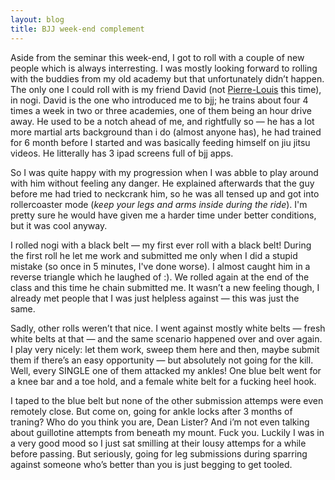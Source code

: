 ```yaml
---
layout: blog
title: BJJ week-end complement
---
```

Aside from the seminar this week-end, I got to roll with a couple of new people which is always interresting. I was mostly looking forward to rolling with the buddies from my old academy but that unfortunately didn’t happen. The only one I could roll with is my friend David (not [Pierre-Louis](/) this time), in nogi. David is the one who introduced me to bjj; he trains about four 4 times a week in two or three academies, one of them being an hour drive away. He used to be a notch ahead of me, and rightfully so — he has a lot more martial arts background than i do (almost anyone has), he had trained for 6 month before I started and was basically feeding himself on jiu jitsu videos. He litterally has 3 ipad screens full of bjj apps.

So I was quite happy with my progression when I was abble to play around with him without feeling any danger. He explained afterwards that the guy before me had tried to neckcrank him, so he was all tensed up and got into rollercoaster mode (*keep your legs and arms inside during the ride*). I'm pretty sure he would have given me a harder time under better conditions, but it was cool anyway.

I rolled nogi with a black belt — my first ever roll with a black belt! During the first roll he let me work and submitted me only when I did a stupid mistake (so once in 5 minutes, I've done worse). I almost caught him in a reverse triangle which he laughed of :). We rolled again at the end of the class and this time he chain submitted me. It wasn’t a new feeling though, I already met people that I was just helpless against — this was just the same.

Sadly, other rolls weren’t that nice. I went against mostly white belts — fresh white belts at that — and the same scenario happened over and over again. I play very nicely: let them work, sweep them here and then, maybe submit them if there’s an easy opportunity — but absolutely not going for the kill. Well, every SINGLE one of them attacked my ankles! One blue belt went for a knee bar and a toe hold, and a female white belt for a fucking heel hook.

I taped to the blue belt but none of the other submission attemps were even remotely close. But come on, going for ankle locks after 3 months of traning? Who do you think you are, Dean Lister? And i’m not even talking about guillotine attempts from beneath my mount. Fuck you. Luckily I was in a very good mood so I just sat smilling at their lousy attemps for a while before passing. But seriously, going for leg submissions during sparring against someone who’s better than you is just begging to get tooled.
